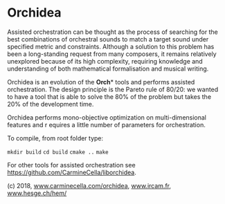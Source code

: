 # Orchidea

Assisted orchestration can be thought as the process of searching for the best combinations 
of orchestral sounds to match a target sound under specified metric and constraints. 
Although a solution to this problem has been a long-standing request from many composers, 
it remains relatively unexplored because of its high complexity, 
requiring knowledge and understanding of both mathematical formalisation and musical writing.

Orchidea is an evolution of the **Orch*** tools and performs assisted orchestration.
The design principle is the Pareto rule of 80/20: we wanted to have a tool that 
is able to solve the 80% of the problem but takes the 20% of the development time.

Orchidea performs mono-objective optimization on multi-dimensional features and r
equires a little number of parameters for orchestration. 

To compile, from root folder type:

`mkdir build`
`cd build`
`cmake ..`
`make`

For other tools for assisted orchestration see https://github.com/CarmineCella/liborchidea.

(c) 2018, www.carminecella.com/orchidea, www.ircam.fr, www.hesge.ch/hem/
 

